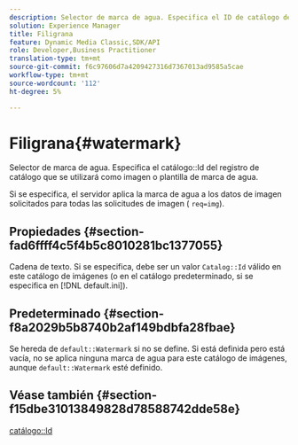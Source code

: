 ```yaml
---
description: Selector de marca de agua. Especifica el ID de catálogo del registro de catálogo que se va a utilizar como imagen o plantilla de marca de agua.
solution: Experience Manager
title: Filigrana
feature: Dynamic Media Classic,SDK/API
role: Developer,Business Practitioner
translation-type: tm+mt
source-git-commit: f6c97606d7a4209427316d7367013ad9585a5cae
workflow-type: tm+mt
source-wordcount: '112'
ht-degree: 5%

---
```



# Filigrana{#watermark}

Selector de marca de agua. Especifica el catálogo::Id del registro de catálogo que se utilizará como imagen o plantilla de marca de agua.

Si se especifica, el servidor aplica la marca de agua a los datos de imagen solicitados para todas las solicitudes de imagen ( `req=img`).

## Propiedades {#section-fad6ffff4c5f4b5c8010281bc1377055}

Cadena de texto. Si se especifica, debe ser un valor `Catalog::Id` válido en este catálogo de imágenes (o en el catálogo predeterminado, si se especifica en [!DNL default.ini]).

## Predeterminado {#section-f8a2029b5b8740b2af149bdbfa28fbae}

Se hereda de `default::Watermark` si no se define. Si está definida pero está vacía, no se aplica ninguna marca de agua para este catálogo de imágenes, aunque `default::Watermark` esté definido.

## Véase también {#section-f15dbe31013849828d78588742dde58e}

[catálogo::Id](/help/aem-is-ir-api/is-api/image-catalog/image-serving-api-ref/c-image-catalog-reference/c-image-svg-data-reference/c-image-data-reference/r-id-cat.md)
